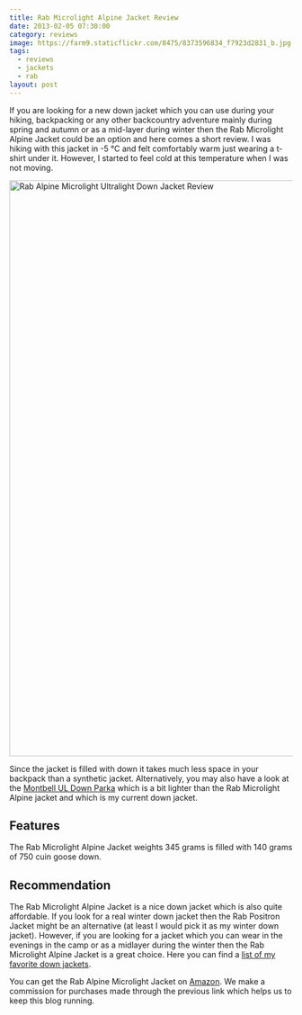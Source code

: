 ```yaml
---
title: Rab Microlight Alpine Jacket Review
date: 2013-02-05 07:30:00
category: reviews
image: https://farm9.staticflickr.com/8475/8373596834_f7923d2831_b.jpg
tags:
  - reviews
  - jackets
  - rab
layout: post
---
```


If you are looking for a new down jacket which you can use during your hiking, backpacking or any other backcountry adventure mainly during spring and autumn  or as a mid-layer during winter then the Rab Microlight Alpine Jacket could be an option and here comes a short review. I was hiking with this jacket in -5 °C and felt comfortably warm just wearing a t-shirt under it. However, I started to feel cold at this temperature when I was not moving.

<img src="https://farm9.staticflickr.com/8475/8373596834_f7923d2831_b.jpg"  width="1024" width="683" alt="Rab Alpine Microlight Ultralight Down Jacket Review">
<br>
<!--more-->

Since the jacket is filled with down it takes much less space in your backpack than a synthetic jacket. Alternatively, you may also have a look at the <a rel="nofollow" href="http://hikeventures.com/gear-review-montbell-u-dot-l-down-parka" target="_self">Montbell UL Down Parka</a> which is a bit lighter than the Rab Microlight Alpine jacket and which is my current down jacket.

## Features
The Rab Microlight Alpine Jacket weights 345 grams is filled with 140 grams of 750 cuin goose down.

## Recommendation
The Rab Microlight Alpine Jacket is a nice down jacket which is also quite affordable. If you look for a real winter down jacket then the Rab Positron Jacket might be an alternative (at least I would pick it as my winter down jacket). However, if you are looking for a jacket which you can wear in the evenings in the camp or as a midlayer during the winter then the Rab Microlight Alpine Jacket is a great choice. Here you can find a <a rel="nofollow" href="http://www.hikeventures.com/best-down-jackets/">list of my favorite down jackets</a>.

You can get the Rab Alpine Microlight Jacket on <a rel="nofollow" href="http://amzn.to/2uYoi2A" target="_blank" >Amazon</a>. We make a commission for purchases made through the previous link which helps us to keep this blog running.
